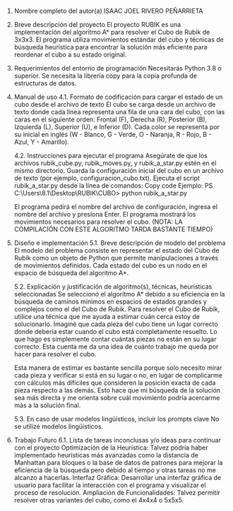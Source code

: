 1. Nombre completo del autor(a)
ISAAC JOEL RIVERO PEÑARRIETA

2. Breve descripción del proyecto
El proyecto RUBIK es una implementación del algoritmo A* para resolver el Cubo de Rubik de 3x3x3. El programa utiliza movimientos estándar del cubo y técnicas de búsqueda heurística para encontrar la solución más eficiente para reordenar el cubo a su estado original.

3. Requerimientos del entorno de programación
Necesitarás Python 3.8 o superior.
Se necesita la librería copy para la copia profunda de estructuras de datos.

4. Manual de uso
    4.1. Formato de codificación para cargar el estado de un cubo desde el archivo de texto
    El cubo se carga desde un archivo de texto donde cada línea representa una fila de una cara del cubo, con las caras en el siguiente orden: Frontal (F), Derecha (R), Posterior (B), Izquierda (L), Superior (U), e Inferior (D). Cada color se representa por su inicial en inglés (W - Blanco, G - Verde, O - Naranja, R - Rojo, B - Azul, Y - Amarillo).

    4.2. Instrucciones para ejecutar el programa
    Asegúrate de que los archivos rubik_cube.py, rubik_moves.py, y rubik_a_star.py estén en el mismo directorio.
    Guarda la configuración inicial del cubo en un archivo de texto (por ejemplo, configuracion_cubo.txt).
    Ejecuta el script rubik_a_star.py desde la línea de comandos:
    Copy code
    Ejemplo:
    PS C:\Users\8.1\Desktop\RUBIK\CUBO> python rubik_a_star.py

    El programa pedirá el nombre del archivo de configuración, ingresa el nombre del archivo y presiona Enter.
    El programa mostrará los movimientos necesarios para resolver el cubo. (NOTA: LA COMPILACIÓN CON ESTE ALGORITMO TARDA BASTANTE TIEMPO)

5. Diseño e implementación
    5.1. Breve descripción de modelo del problema
    El modelo del problema consiste en representar el estado del Cubo de Rubik como un objeto de Python que permite manipulaciones a través de movimientos definidos. Cada estado del cubo es un nodo en el espacio de búsqueda del algoritmo A*.

    5.2. Explicación y justificación de algoritmo(s), técnicas, heurísticas seleccionadas
    Se seleccionó el algoritmo A* debido a su eficiencia en la búsqueda de caminos mínimos en espacios de estados grandes y complejos como el del Cubo de Rubik. Para resolver el Cubo de Rubik, utilice una técnica que me ayuda a estimar cuán cerca estoy de solucionarlo. Imaginé que cada pieza del cubo tiene un lugar correcto donde debería estar cuando el cubo está completamente resuelto. Lo que hago es simplemente contar cuántas piezas no están en su lugar correcto. Esta cuenta me da una idea de cuánto trabajo me queda por hacer para resolver el cubo.

    Esta manera de estimar es bastante sencilla porque solo necesito mirar cada pieza y verificar si está en su lugar o no, en lugar de complicarme con cálculos más difíciles que consideren la posición exacta de cada pieza respecto a las demás. Esto hace que mi búsqueda de la solución sea más directa y me orienta sobre cuál movimiento podría acercarme más a la solución final.

    5.3. En caso de usar modelos lingüísticos, incluir los prompts clave
    No se utilizé modelos lingüísticos.

6. Trabajo Futuro
    6.1. Lista de tareas inconclusas y/o ideas para continuar con el proyecto
    Optimización de la Heurística: Talvez podría haber implementado heurísticas más avanzadas como la distancia de Manhattan para bloques o la base de datos de patrones para mejorar la eficiencia de la búsqueda pero debido al tiempo y otras tareas no me alcanzo a hacerlas.
    Interfaz Gráfica: Desarrollar una interfaz gráfica de usuario para facilitar la interacción con el programa y visualizar el proceso de resolución.
    Ampliación de Funcionalidades: Talvez permitir resolver otras variantes del cubo, como el 4x4x4 o 5x5x5.
    